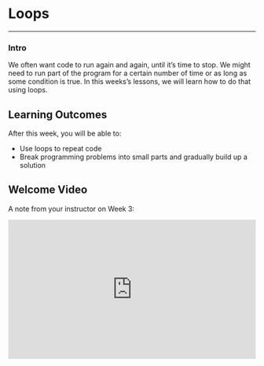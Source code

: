 # Loops

---

### Intro

We often want code to run again and again, until it’s time to stop. We might need to run part of the program for a certain number of time or as long as some condition is true. In this weeks’s lessons, we will learn how to do that using loops.

## **Learning Outcomes**

After this week, you will be able to:

- Use loops to repeat code
- Break programming problems into small parts and gradually build up a solution

## Welcome Video

<aside>

A note from your instructor on Week 3:

</aside>
<div style="position: relative; padding-bottom: 56.25%; height: 0;"><iframe src="https://www.loom.com/embed/f86e7119386043ecaa7dab3ad7eb6578?sid=4094af6e-8fe6-464e-833f-4a8d519fae60" frameborder="0" webkitallowfullscreen mozallowfullscreen allowfullscreen style="position: absolute; top: 0; left: 0; width: 100%; height: 100%;"></iframe></div>
<!--
<div style="position: relative; padding-bottom: NaN%; height: 0;"><iframe src="https://www.loom.com/embed/3ccbaf1da8fb4793b6e91e3a8142581a" frameborder="0" webkitallowfullscreen mozallowfullscreen allowfullscreen style="position: absolute; top: 0; left: 0; width: 100%; height: 100%;"></iframe></div>
-->
